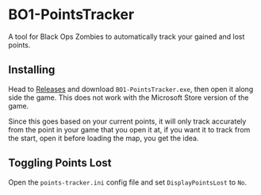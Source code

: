# BO1-PointsTracker
A tool for Black Ops Zombies to automatically track your gained and lost points.

## Installing
Head to [Releases](https://github.com/BlackOpsOne/BO1-PointsTracker/releases) and download `BO1-PointsTracker.exe`, then open it along side the game. This does not work with the Microsoft Store version of the game.

Since this goes based on your current points, it will only track accurately from the point in your game that you open it at, if you want it to track from the start, open it before loading the map, you get the idea.

## Toggling Points Lost
Open the `points-tracker.ini` config file and set `DisplayPointsLost` to `No`.